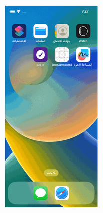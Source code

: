 ![](https://github.com/Mohamed-Elrayes/Learning__iOS__Projects/blob/main/Projects/Todo/Simulator%20Screen%20Recording%20-%20iPhone%2014%20-%202023-04-26%20at%2007.43.06.gif)
